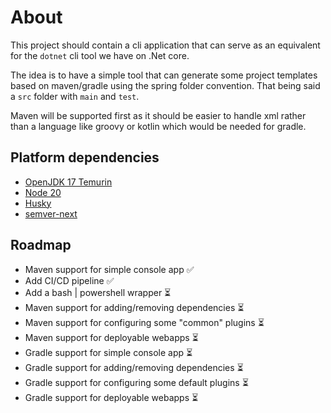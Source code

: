 # About
This project should contain a cli application that can serve as an equivalent for the `dotnet` cli tool
we have on .Net core.

The idea is to have a simple tool that can generate some project templates based on maven/gradle using
the spring folder convention. That being said a `src` folder with `main` and `test`.

Maven will be supported first as it should be easier to handle xml rather than a language like groovy or 
kotlin which would be needed for gradle.

## Platform dependencies
- [OpenJDK 17 Temurin](https://adoptium.net/temurin/releases/?version=17)
- [Node 20](https://nodejs.org/en/download/)
- [Husky](https://typicode.github.io/husky/#/)
- [semver-next](https://github.com/Dieg0407/semver-next)

## Roadmap
- Maven support for simple console app ✅
- Add CI/CD pipeline ✅
- Add a bash | powershell wrapper ⏳
- Maven support for adding/removing dependencies ⏳
- Maven support for configuring some "common" plugins ⏳
- Maven support for deployable webapps ⏳
- Gradle support for simple console app ⏳ 
- Gradle support for adding/removing dependencies ⏳
- Gradle support for configuring some default plugins ⏳
- Gradle support for deployable webapps ⏳
